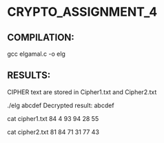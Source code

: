 # CRYPTO_ASSIGNMENT_4


COMPILATION:
------------
   gcc elgamal.c -o elg
   
   
   
   
   RESULTS:
   --------
  CIPHER text are stored in Cipher1.txt and Cipher2.txt
  
  
  ./elg abcdef
       Decrypted result: abcdef

cat cipher1.txt
    84 4 93 94 28 55
    
cat cipher2.txt
     81 84 71 31 77 43
 
